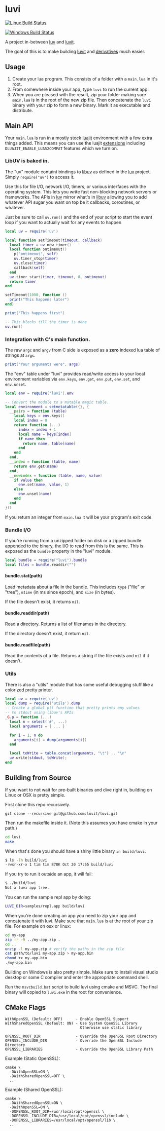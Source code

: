 luvi
====

[![Linux Build Status](https://travis-ci.org/luvit/luvi.svg?branch=master)](https://travis-ci.org/luvit/luvi)

[![Windows Build Status](https://ci.appveyor.com/api/projects/status/github/luvit/luvi?branch=master&svg=true)](https://ci.appveyor.com/project/creationix/luvi)

A project in-between [luv][] and [luvit][].

The goal of this is to make building [luvit][] and [derivatives][] much easier.

## Usage

 1. Create your lua program.  This consists of a folder with a `main.lua` in
    it's root.
 2. From somewhere inside your app, type `luvi` to run the current app.
 3. When you are pleased with the result, zip your folder making sure `main.lua`
    is in the root of the new zip file.  Then concatenate the `luvi` binary with
    your zip to form a new binary.  Mark it as executable and distribute.

## Main API

Your `main.lua` is run in a mostly stock [luajit][] environment with a few extra
things added.  This means you can use the luajit [extensions][] including
`DLUAJIT_ENABLE_LUA52COMPAT` features which we turn on.

### LibUV is baked in.

The "uv" module containt bindings to [libuv][] as defined in the [luv][]
project.  Simply `require("uv")` to access it.

Use this for file I/O, network I/O, timers, or various interfaces with the
operating system.  This lets you write fast non-blocking network servers or
frameworks.  The APIs in [luv][] mirror what's in [libuv][] allowing you to add
whatever API sugar you want on top be it callbacks, coroutines, or whatever.

Just be sure to call `uv.run()` and the end of your script to start the
event loop if you want to actually wait for any events to happen.

```lua
local uv = require('uv')

local function setTimeout(timeout, callback)
  local timer = uv.new_timer()
  local function ontimeout()
    p("ontimeout", self)
    uv.timer_stop(timer)
    uv.close(timer)
    callback(self)
  end
  uv.timer_start(timer, timeout, 0, ontimeout)
  return timer
end

setTimeout(1000, function ()
  print("This happens later")
end)

print("This happens first")

-- This blocks till the timer is done
uv.run()
```

### Integration with C's main function.

The raw `argc` and `argv` from C side is exposed as a **zero** indexed lua table
of strings at `args`.

```lua
print("Your arguments were", args)
```

The "env" table under "luvi" provides read/write access to your local environment variables
via `env.keys`, `env.get`, `env.put`, `env.set`, and `env.unset`.

```lua
local env = require('luvi').env

-- Convert the module to a mutable magic table.
local environment = setmetatable({}, {
  __pairs = function (table)
    local keys = env.keys()
    local index = 0
    return function (...)
      index = index + 1
      local name = keys[index]
      if name then
        return name, table[name]
      end
    end
  end,
  __index = function (table, name)
    return env.get(name)
  end,
  __newindex = function (table, name, value)
    if value then
      env.set(name, value, 1)
    else
      env.unset(name)
    end
  end
}))
```

If you return an integer from `main.lua` it will be your program's exit code.

### Bundle I/O

If you're running from a unzipped folder on disk or a zipped bundle appended to
the binary, the I/O to read from this is the same.  This is exposed as the
 `bundle` property in the "luvi" module.

 ```lua
 local bundle = require("luvi").bundle
 local files = bundle.readdir("")
 ```

#### bundle.stat(path)

Load metadata about a file in the bundle.  This includes `type` ("file" or
"tree"), `mtime` (in ms since epoch), and `size` (in bytes).

If the file doesn't exist, it returns `nil`.

#### bundle.readdir(path)

Read a directory.  Returns a list of filenames in the directory.

If the directory doesn't exist, it return `nil`.

#### bundle.readfile(path)

Read the contents of a file.  Returns a string if the file exists and `nil` if
it doesn't.

### Utils

There is also a "utils" module that has some useful debugging stuff like a colorized
pretty printer.

```lua
local uv = require('uv')
local dump = require('utils').dump
-- Create a global p() function that pretty prints any values
-- to stdout using libuv's APIs
_G.p = function (...)
  local n = select('#', ...)
  local arguments = { ... }

  for i = 1, n do
    arguments[i] = dump(arguments[i])
  end

  local toWrite = table.concat(arguments, "\t") .. "\n"
  uv.write(stdout, toWrite);
end
```

[extensions]: http://luajit.org/extensions.html
[luajit]: http://luajit.org/
[libuv]: https://github.com/joyent/libuv
[luv]: https://github.com/luvit/luv
[luvit]: https://luvit.io/
[derivatives]: http://virgoagent.com/

## Building from Source

If you want to not wait for pre-built binaries and dive right in, building on
Linux or OSX is pretty simple.

First clone this repo recursively.

```shell
git clone --recursive git@github.com:luvit/luvi.git
```

Then run the makefile inside it. (Note this assumes you have cmake in your path.)

```sh
cd luvi
make
```

When that's done you should have a shiny little binary `in build/luvi`.

```sh
$ ls -lh build/luvi
-rwxr-xr-x 1 tim tim 878K Oct 20 17:55 build/luvi
```

If you try to run it outside an app, it will fail:

```sh
$ ./build/luvi
Not a luvi app tree.
```

You can run the sample repl app by doing:

```sh
LUVI_DIR=samples/repl.app build/luvi
```

When you're done creating an app you need to zip your app and concatenate it
with luvi.  Make sure that `main.lua` is at the root of your zip file.  For
example on osx or linux:

```sh
cd my-app
zip -r -9 ../my-app.zip .
cd ..
unzip -l my-app.zip # verify the paths in the zip file
cat path/to/luvi my-app.zip > my-app.bin
chmod +x my-app.bin
./my-app.bin
```

Building on Windows is also pretty simple.  Make sure to install visual studio
desktop or some C compiler and enter the appropriate command shell.

Run the `msvcbuild.bat` script to build luvi using cmake and MSVC.  The final
binary will copied to `luvi.exe` in the root for convenience.

## CMake Flags

```
WithOpenSSL (Default: OFF)      - Enable OpenSSL Support
WithSharedOpenSSL (Default: ON) - Use System OpenSSL Library
                                  Otherwise use static library

OPENSSL_ROOT_DIR                - Override the OpenSSL Root Directory                        
OPENSSL_INCLUDE_DIR             - Override the OpenSSL Include Directory
OPENSSL_LIBRARIES               - Override the OpenSSL Library Path
```

Example (Static OpenSSL):

```
cmake \
  -DWithOpenSSL=ON \
  -DWithSharedOpenSSL=OFF \
  ..
```

Example (Shared OpenSSL):
```
cmake \
  -DWithSharedOpenSSL=ON \
  -DWithOpenSSL=ON \
  -DOPENSSL_ROOT_DIR=/usr/local/opt/openssl \
  -DOPENSSL_INCLUDE_DIR=/usr/local/opt/openssl/include \
  -DOPENSSL_LIBRARIES=/usr/local/opt/openssl/lib \
  ..
```
